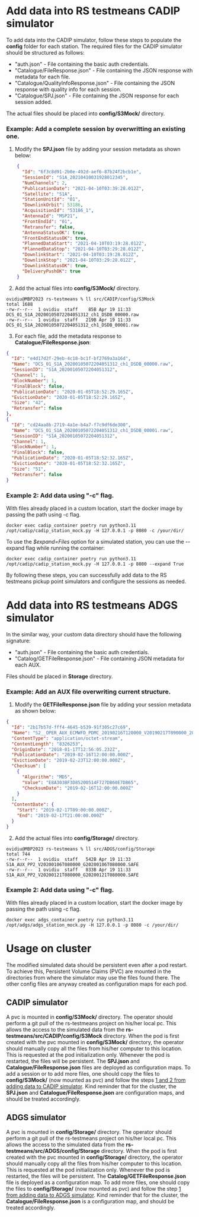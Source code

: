# Add data into RS testmeans CADIP simulator


To add data into the CADIP simulator, follow these steps to populate the **config** folder for each station.
The required files for the CADIP simulator should be structured as follows:

- "auth.json" - File containing the basic auth credentials.
- "Catalogue/FileResponse.json" - File containing the JSON response with metadata for each file.
- "Catalogue/QualityInfoResponse.json" - File containing the JSON response with quality info for each session.
- "Catalogue/SPJ.json" - File containing the JSON response for each session added.

The actual files should be placed into **config/S3Mock/** directory.

### Example: Add a complete session by overwritting an existing one.

1. Modify the **SPJ.json** file by adding your session metadata as shown below:
```json
    {
      "Id": "6f3c8d91-2b0e-492d-aef6-87b24f2bcb1e",
      "SessionId": "S1A_20210410031928012345",
      "NumChannels": 2,
      "PublicationDate": "2021-04-10T03:39:28.012Z",
      "Satellite": "S1A",
      "StationUnitId": "01",
      "DownlinkOrbit": 53186,
      "AcquisitionId": "53186_1",
      "AntennaId": "MSP21",
      "FrontEndId": "01",
      "Retransfer": false,
      "AntennaStatusOK": true,
      "FrontEndStatusOK": true,
      "PlannedDataStart": "2021-04-10T03:19:28.012Z",
      "PlannedDataStop": "2021-04-10T03:29:28.012Z",
      "DownlinkStart": "2021-04-10T03:19:28.012Z",
      "DownlinkStop": "2021-04-10T03:29:28.012Z",
      "DownlinkStatusOK": true,
      "DeliveryPushOK": true
    }
```

2. Add the actual files into **config/S3Mock/** directory.
```shell
ovidiu@MBP2023 rs-testmeans % ll src/CADIP/config/S3Mock
total 1688
-rw-r--r--  1 ovidiu  staff    85B Apr 19 11:33 DCS_01_S1A_20200105072204051312_ch1_DSDB_00000.raw
-rw-r--r--  1 ovidiu  staff   219B Apr 19 11:33 DCS_01_S1A_20200105072204051312_ch1_DSDB_00001.raw
```

3. For each file, add the metadata response to **Catalogue/FileResponse.json**:
```json
{
  "Id": "e4d17d2f-29eb-4c18-bc1f-bf2769a3a16d",
  "Name": "DCS_01_S1A_20200105072204051312_ch1_DSDB_00000.raw",
  "SessionID": "S1A_20200105072204051312",
  "Channel": 1,
  "BlockNumber": 1,
  "FinalBlock": false,
  "PublicationDate": "2020-01-05T18:52:29.165Z",
  "EvictionDate": "2020-01-05T18:52:29.165Z",
  "Size": "42",
  "Retransfer": false
},
{
  "Id": "cd24aa8b-2719-4a1e-b4a7-f7c9df6de300",
  "Name": "DCS_01_S1A_20200105072204051312_ch1_DSDB_00001.raw",
  "SessionID": "S1A_20200105072204051312",
  "Channel": 1,
  "BlockNumber": 1,
  "FinalBlock": false,
  "PublicationDate": "2020-01-05T18:52:32.165Z",
  "EvictionDate": "2020-01-05T18:52:32.165Z",
  "Size": "51",
  "Retransfer": false
}
```

### Example 2: Add data using "-c" flag.
With files already placed in a custom location, start the docker image by passing the path using -c flag.
```shell
docker exec cadip_container poetry run python3.11 /opt/cadip/cadip_station_mock.py -H 127.0.0.1 -p 8080 -c /your/dir/

```

To use the *$expand=Files* option for a simulated station, you can use the --expand flag while running the container:

```shell
docker exec cadip_container poetry run python3.11 /opt/cadip/cadip_station_mock.py -H 127.0.0.1 -p 8080 --expand True

```

By following these steps, you can successfully add data to the RS testmeans pickup point simulators and configure the
sessions as needed.

# Add data into RS testmeans ADGS simulator

In the similar way, your custom data directory should have the following signature:

- "auth.json" - File containing the basic auth credentials.
- "Catalog/GETFileResponse.json" - File containing JSON metadata for each AUX.

Files should be placed in **Storage** directory.

### Example: Add an AUX file overwriting current structure.

1. Modify the **GETFileResponse.json** file by adding your session metadata as shown below:
```json
{
  "Id": "2b17b57d-fff4-4645-b539-91f305c27c69",
  "Name": "S2__OPER_AUX_ECMWFD_PDMC_20190216T120000_V20190217T090000_20190217T210000.TGZ",
  "ContentType": "application/octet-stream",
  "ContentLength": "8326253",
  "OriginDate": "2018-01-17T12:56:05.232Z",
  "PublicationDate": "2019-02-16T12:00:00.000Z",
  "EvictionDate": "2019-02-23T12:00:00.000Z",
  "Checksum": [
    {
      "Algorithm": "MD5",
      "Value": "E8A303BF3D85200514F727DB60E7DB65",
      "ChecksumDate": "2019-02-16T12:00:00.000Z"
    }
  ],
  "ContentDate": {
    "Start": "2019-02-17T09:00:00.000Z",
    "End": "2019-02-17T21:00:00.000Z"
  }
}
```

2. Add the actual files into **config/Storage/** directory.
```shell
ovidiu@MBP2023 rs-testmeans % ll src/ADGS/config/Storage
total 744
-rw-r--r--  1 ovidiu  staff   542B Apr 19 11:33 S1A_AUX_PP2_V20200106T080000_G20200106T080000.SAFE
-rw-r--r--  1 ovidiu  staff   833B Apr 19 11:33 S1A_AUX_PP2_V20200121T080000_G20200121T080000.SAFE
```

### Example 2: Add data using "-c" flag.
With files already placed in a custom location, start the docker image by passing the path using -c flag.
```shell
docker exec adgs_container poetry run python3.11 /opt/adgs/adgs_station_mock.py -H 127.0.0.1 -p 8080 -c /your/dir/

```

# Usage on cluster

The modified simulated data should be persistent even after a pod restart. To achieve this, Persistent Volume Claims (PVC) are mounted in the directories from where the simulator may use the files found there.
The other config files are anyway created as configuration maps for each pod.

## CADIP simulator
A pvc is mounted in **config/S3Mock/** directory. The operator should perform a git pull of the rs-testmeans project on his/her local pc. This allows the access to the simulated data from the **rs-testmeans/src/CADIP/config/S3Mock** directory. When the pod is first created with the pvc mounted in **config/S3Mock/** directory, the operator should manually copy all the files from his/her computer to this location. This is requested at the pod initialization only. Whenever the pod is restarted, the files will be persistent.
The **SPJ.json** and **Catalogue/FileResponse.json** files are deployed as configuration maps. To add a session or to add more files, one should copy the files to **config/S3Mock/** (now mounted as pvc) and follow the steps [1 and 2 from adding data to CADIP simulator](#add-data-into-rs-testmeans-cadip-simulator). Kind reminder that for the cluster, the **SPJ.json** and **Catalogue/FileResponse.json** are configuration maps, and should be treated accordingly.

## ADGS simulator
A pvc is mounted in **config/Storage/** directory. The operator should perform a git pull of the rs-testmeans project on his/her local pc. This allows the access to the simulated data from the **rs-testmeans/src/ADGS/config/Storage** directory. When the pod is first created with the pvc mounted in **config/Storage/** directory, the operator should manually copy all the files from his/her computer to this location. This is requested at the pod initialization only. Whenever the pod is restarted, the files will be persistent.
The **Catalog/GETFileResponse.json** file is deployed as a configuration map. To add more files, one should copy the files to **config/Storage/** (now mounted as pvc) and follow the step [1 from adding data to ADGS simulator](#add-data-into-rs-testmeans-adgs-simulator). Kind reminder that for the cluster, the **Catalogue/FileResponse.json** is a configuration map, and should be treated accordingly.
